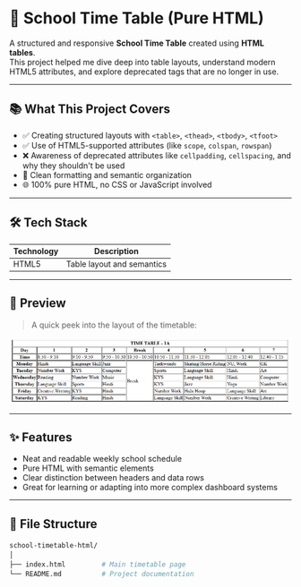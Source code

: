 # 🏫 School Time Table (Pure HTML)

A structured and responsive **School Time Table** created using **HTML tables**.  
This project helped me dive deep into table layouts, understand modern HTML5 attributes, and explore deprecated tags that are no longer in use.


---

## 📚 What This Project Covers

- ✅ Creating structured layouts with `<table>`, `<thead>`, `<tbody>`, `<tfoot>`
- ✅ Use of HTML5-supported attributes (like `scope`, `colspan`, `rowspan`)
- ❌ Awareness of deprecated attributes like `cellpadding`, `cellspacing`, and why they shouldn't be used
- 📐 Clean formatting and semantic organization
- 🌐 100% pure HTML, no CSS or JavaScript involved

---

## 🛠 Tech Stack

| Technology | Description               |
|------------|---------------------------|
| HTML5      | Table layout and semantics|

---

## 📸 Preview

> A quick peek into the layout of the timetable:

![Preview](preview.png) <!-- Optional: Use a GIF or screenshot -->

---

## ✨ Features

- Neat and readable weekly school schedule
- Pure HTML with semantic elements
- Clear distinction between headers and data rows
- Great for learning or adapting into more complex dashboard systems

---

## 📁 File Structure

```bash
school-timetable-html/
│
├── index.html         # Main timetable page
└── README.md          # Project documentation
